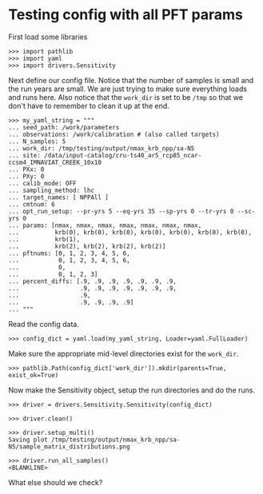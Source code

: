 
# Testing config with all PFT params

First load some libraries

    >>> import pathlib
    >>> import yaml
    >>> import drivers.Sensitivity

Next define our config file. Notice that the number of samples is small and the
run years are small. We are just trying to make sure everything loads and runs
here. Also notice that the `work_dir` is set to be `/tmp` so that we don't have 
to remember to clean it up at the end.

    >>> my_yaml_string = """
    ... seed_path: /work/parameters
    ... observations: /work/calibration # (also called targets)
    ... N_samples: 5
    ... work_dir: /tmp/testing/output/nmax_krb_npp/sa-N5
    ... site: /data/input-catalog/cru-ts40_ar5_rcp85_ncar-ccsm4_IMNAVIAT_CREEK_10x10
    ... PXx: 0
    ... PXy: 0
    ... calib_mode: OFF
    ... sampling_method: lhc
    ... target_names: [ NPPAll ]
    ... cmtnum: 6
    ... opt_run_setup: --pr-yrs 5 --eq-yrs 35 --sp-yrs 0 --tr-yrs 0 --sc-yrs 0
    ... params: [nmax, nmax, nmax, nmax, nmax, nmax, nmax,
    ...          krb(0), krb(0), krb(0), krb(0), krb(0), krb(0), krb(0),
    ...          krb(1), 
    ...          krb(2), krb(2), krb(2), krb(2)]
    ... pftnums: [0, 1, 2, 3, 4, 5, 6,
    ...           0, 1, 2, 3, 4, 5, 6,
    ...           0,
    ...           0, 1, 2, 3]
    ... percent_diffs: [.9, .9, .9, .9, .9, .9, .9,
    ...                 .9, .9, .9, .9, .9, .9, .9,
    ...                 .9,
    ...                 .9, .9, .9, .9]    
    ... """

Read the config data.

    >>> config_dict = yaml.load(my_yaml_string, Loader=yaml.FullLoader)

Make sure the appropriate mid-level directories exist for the `work_dir`.

    >>> pathlib.Path(config_dict['work_dir']).mkdir(parents=True, exist_ok=True)

Now make the Sensitivity object, setup the run directories and do the runs.

    >>> driver = drivers.Sensitivity.Sensitivity(config_dict)

    >>> driver.clean()

    >>> driver.setup_multi() 
    Saving plot /tmp/testing/output/nmax_krb_npp/sa-N5/sample_matrix_distributions.png
    
    >>> driver.run_all_samples()
    <BLANKLINE>

What else should we check?

